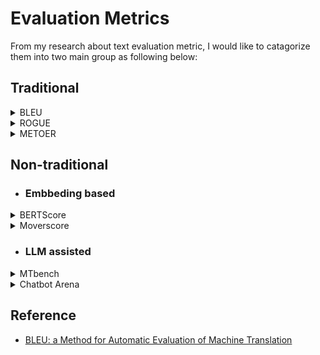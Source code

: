 # Evaluation Metrics
From my research about text evaluation metric, I would like to catagorize them into two main group as following below:

## Traditional 

<details><summary>
  BLEU
</summary>
<br>
  
**BLEU** <img width="138" alt="image" src="https://github.com/RadchaneepornC/LargeLanguageModels/assets/100735165/f9319f48-b5ae-4eae-b85f-53bfd5a76210">
 stands for **B**i**L**ingual **E**valuation **U**nderstudy
- **measures** the similarity of the machine-translated text to a set of high quality reference
- **score** is in the range of [0,1], 1.0 = perfect score
- **formula**

  ![Alt text](image/BLEU_formula.jpg)


- **example of calculation**
- **tradeoffs**
- **code for implementation**


</details>

<details><summary>
  ROGUE
</summary></details>
<details><summary>
  METOER
</summary></details>


## Non-traditional 

- ### **Embbeding based**
<details><summary>
  BERTScore
</summary></details>

<details><summary>
 Moverscore
</summary></details>

 - ### **LLM assisted**

<details><summary>
 MTbench
</summary></details>

<details><summary>
Chatbot Arena
</summary></details>


## Reference 
- [BLEU: a Method for Automatic Evaluation of Machine Translation](https://aclanthology.org/P02-1040.pdf)
